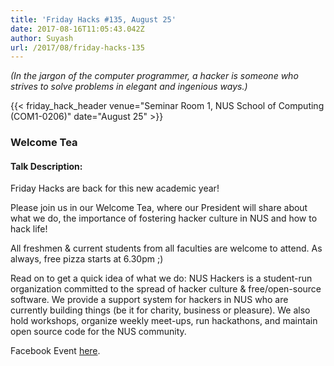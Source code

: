 ```yaml
---
title: 'Friday Hacks #135, August 25'
date: 2017-08-16T11:05:43.042Z
author: Suyash
url: /2017/08/friday-hacks-135
---
```


<em>(In the jargon of the computer programmer, a hacker is someone who strives to solve problems in elegant and ingenious ways.)</em>

{{< friday_hack_header venue="Seminar Room 1, NUS School of Computing (COM1-0206)" date="August 25" >}}

### Welcome Tea

#### Talk Description:

Friday Hacks are back for this new academic year!

Please join us in our Welcome Tea, where our President will share about what we do, the importance of fostering hacker culture in NUS and how to hack life!

All freshmen & current students from all faculties are welcome to attend. As always, free pizza starts at 6.30pm ;)

Read on to get a quick idea of what we do:
NUS Hackers is a student-run organization committed to the spread of hacker culture & free/open-source software. We provide a support system for hackers in NUS who are currently building things (be it for charity, business or pleasure). We also hold workshops, organize weekly meet-ups, run hackathons, and maintain open source code for the NUS community.

Facebook Event [here](https://www.facebook.com/events/761982187295684/).
